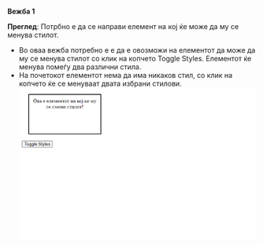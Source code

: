 **Вежба 1**

**Преглед**: Потрбно е да се направи елемент на кој ќе може да му се менува стилот.
 - Во оваа вежба потребно е  е да е овозможи на елементот да може да му се менува стилот со клик на копчето Toggle Styles. Елементот ќе менува  помеѓу два различни стила.  
-  На почетокот елементот нема да има никаков стил, со клик на копчето ќе се менуваат двата избрани стилови.
  ![](pictures/1_1.png)
